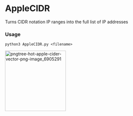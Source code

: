 # AppleCIDR
Turns CIDR notation IP ranges into the full list of IP addresses
### Usage
```
python3 AppleCIDR.py <filename>
```
<img src="https://github.com/Ghost7926/AppleCIDR/assets/93566632/d0717433-867c-4c94-8fbe-5e3f30e7f7c7" alt="pngtree-hot-apple-cider-vector-png-image_6905291" width="200" align="left">
